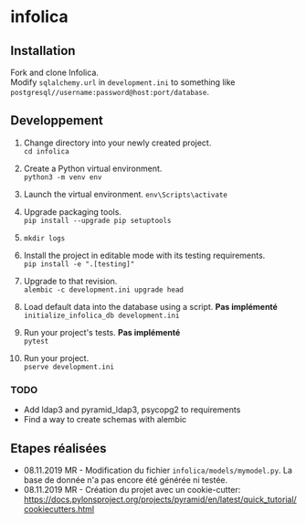 # infolica

## Installation
Fork and clone Infolica.  
Modify `sqlalchemy.url` in `development.ini` to something like `postgresql//username:password@host:port/database`.  

## Developpement
1. Change directory into your newly created project.  
   `cd infolica`
1. Create a Python virtual environment.  
   `python3 -m venv env`
1. Launch the virtual environment.
   `env\Scripts\activate`
1. Upgrade packaging tools.  
   `pip install --upgrade pip setuptools`
1. `mkdir logs`
1. Install the project in editable mode with its testing requirements.  
   `pip install -e ".[testing]"`
1. Upgrade to that revision.  
`alembic -c development.ini upgrade head`

1. Load default data into the database using a script. **Pas implémenté**  
   `initialize_infolica_db development.ini`
1. Run your project's tests. **Pas implémenté**  
   `pytest`
1. Run your project.  
   `pserve development.ini`

### TODO
- Add ldap3 and pyramid_ldap3, psycopg2 to requirements
- Find a way to create schemas with alembic


## Etapes réalisées
* 08.11.2019 MR - Modification du fichier `infolica/models/mymodel.py`. La base de donnée n'a pas encore été générée ni testée.  
* 08.11.2019 MR - Création du projet avec un cookie-cutter: https://docs.pylonsproject.org/projects/pyramid/en/latest/quick_tutorial/cookiecutters.html   

